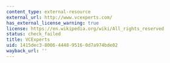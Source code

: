 ```yaml
---
content_type: external-resource
external_url: http://www.vcexperts.com/
has_external_license_warning: true
license: https://en.wikipedia.org/wiki/All_rights_reserved
status: check_failed
title: VCExperts
uid: 1415dec3-8006-4448-9516-0d7a974bde02
wayback_url: ''
---
```

